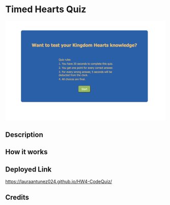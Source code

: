 # Timed Hearts Quiz



![Starting screen for the Quiz](./Assets/images/image-1.png)

## Description

## How it works

## Deployed Link 
https://lauraantunez024.github.io/HW4-CodeQuiz/

## Credits